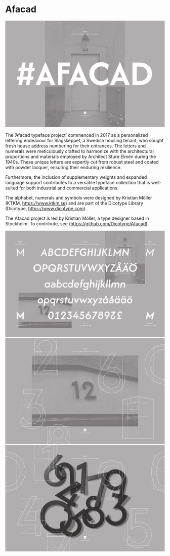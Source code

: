 # Afacad
![Afacad Backdoor](https://github.com/Dicotype/Afacad/blob/main/documents/afacad_01_promo.png)

The ’Afacad typeface project’ commenced in 2017 as a personalized lettering endeavour for Slagskeppet, a Swedish housing tenant, who sought fresh house address numbering for their entrances. The letters and numerals were meticulously crafted to harmonize with the architectural proportions and materials employed by Architect Sture Elmén during the 1940s. These unique letters are expertly cut from robust steel and coated with powder lacquer, ensuring their enduring resilience.

Furthermore, the inclusion of supplementary weights and expanded language support contributes to a versatile typeface collection that is well-suited for both industrial and commercial applications.

The alphabet, numerals and symbols were designed by Kristian Möller (KTKM, https://www.ktkm.se) and are part of the Dicotype Library (Dicotype, https://www.dicotype.com).

The Afacad project is led by Kristian Möller, a type designer based in Stockholm. To contribute, see (https://github.com/Dicotype/Afacad).

![Afacad Master Weights](https://github.com/Dicotype/Afacad/blob/main/documents/afacad_02_promo.png)
![Afacad Lacquered Number Twelve](https://github.com/Dicotype/Afacad/blob/main/documents/afacad_03_kapitael.png)
![Afacad Lacquered Numerals](https://github.com/Dicotype/Afacad/blob/main/documents/afacad_04_promo.png)



